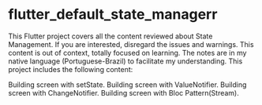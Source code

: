 # flutter_default_state_managerr

This Flutter project covers all the content reviewed about State Management.
If you are interested, disregard the issues and warnings. This content is out of context, totally focused on learning. The notes are in my native language (Portuguese-Brazil) to facilitate my understanding.
This project includes the following content:

Building screen with setState.
Building screen with ValueNotifier.
Building screen with ChangeNotifier.
Building screen with Bloc Pattern(Stream).

